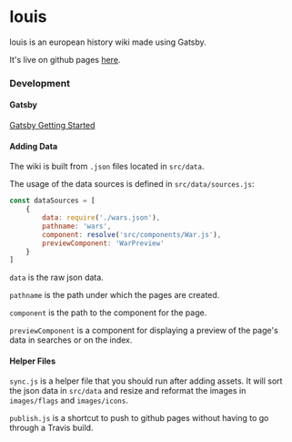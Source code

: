 # louis

louis is an european history wiki made using Gatsby.

It's live on github pages [here](https://kajchang.github.io/louis/).

### Development

#### Gatsby

[Gatsby Getting Started](https://www.gatsbyjs.org/docs/)

#### Adding Data

The wiki is built from `.json` files located in `src/data`.

The usage of the data sources is defined in `src/data/sources.js`:

```js
const dataSources = [
    {
        data: require('./wars.json'),
        pathname: 'wars',
        component: resolve('src/components/War.js'),
        previewComponent: 'WarPreview'
    }
]
```

`data` is the raw json data.

`pathname` is the path under which the pages are created.

`component` is the path to the component for the page.

`previewComponent` is a component for displaying a preview of the page's data in searches or on the index.

#### Helper Files

`sync.js` is a helper file that you should run after adding assets. It will sort the json data in `src/data` and resize and reformat the images in `images/flags` and `images/icons`.

`publish.js` is a shortcut to push to github pages without having to go through a Travis build.
